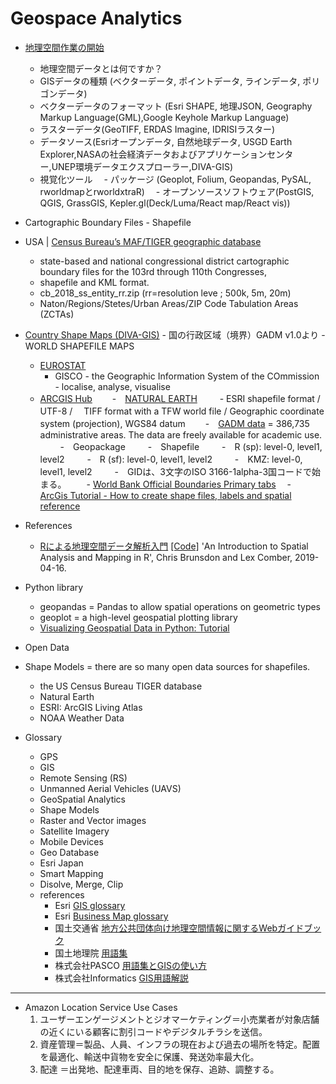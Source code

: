 # Geospace Analytics

- [地理空間作業の開始](https://towardsdatascience.com/getting-started-with-geospatial-works-1f7b47955438)
  - 地理空間データとは何ですか？
  - GISデータの種類 (ベクターデータ, ポイントデータ, ラインデータ, ポリゴンデータ)
  - ベクターデータのフォーマット (Esri SHAPE, 地理JSON, Geography Markup Language(GML),Google Keyhole Markup Language)
  - ラスターデータ(GeoTIFF, ERDAS Imagine, IDRISIラスター)
  - データソース(Esriオープンデータ, 自然地球データ, USGD Earth Explorer,NASAの社会経済データおよびアプリケーションセンター,UNEP環境データエクスプローラー,DIVA-GIS)
  - 視覚化ツール
   　- パッケージ (Geoplot, Folium, Geopandas, PySAL, rworldmapとrworldxtraR)
   　- オープンソースソフトウェア(PostGIS, QGIS, GrassGIS, Kepler.gl(Deck/Luma/React map/React vis))
  
- Cartographic Boundary Files - Shapefile
 - USA | [Census Bureau’s MAF/TIGER geographic database](https://www.census.gov/geographies/mapping-files/time-series/geo/carto-boundary-file.html)
    -  state-based and national congressional district cartographic boundary files for the 103rd through 110th Congresses,  
    -  shapefile and KML format.   
    -  cb_2018_ss_entity_rr.zip (rr=resolution leve ; 500k, 5m, 20m)
    -  Naton/Regions/Stetes/Urban Areas/ZIP Code Tabulation Areas (ZCTAs)
 -   [Country Shape Maps (DIVA-GIS)](https://www.diva-gis.org/gdata)
    - 国の行政区域（境界）GADM v1.0より
    - WORLD SHAPEFILE MAPS
        - [EUROSTAT](https://ec.europa.eu/eurostat/web/nuts/background)  
          - GISCO - the Geographic Information System of the COmmission - localise, analyse, visualise
        - [ARCGIS Hub](https://hub.arcgis.com/datasets/2b93b06dc0dc4e809d3c8db5cb96ba69_0/explore?location=-4.017884%2C0.000000%2C0.85) 
    　　-　[NATURAL EARTH](http://www.naturalearthdata.com/features/)
    　　  -  ESRI shapefile format / UTF-8 / 　TIFF format with a TFW world file /  Geographic coordinate system (projection), WGS84 datum
    　　-　[GADM data](https://gadm.org/data.html) = 386,735 administrative areas. The data are freely available for academic use. 
    　　  -　Geopackage
    　　  -　Shapefile
    　　  -　R (sp): level-0, level1, level2
    　　  -　R (sf): level-0, level1, level2
    　　  -　KMZ: level-0, level1, level2
    　　  -　GIDは、3文字のISO 3166-1alpha-3国コードで始まる。
    　　- [World Bank Official Boundaries Primary tabs](https://datacatalog.worldbank.org/dataset/world-bank-official-boundaries)　
   -　[ArcGis Tutorial - How to create shape files, labels and spatial reference](https://www.youtube.com/watch?v=uhdSGeFaVSo) 
- References
  - [Rによる地理空間データ解析入門](https://www.kyoritsu-pub.co.jp/bookdetail/9784320124394) [[Code]](https://bookdown.org/lexcomber/brunsdoncomber2e/)  'An Introduction to Spatial Analysis and Mapping in R', Chris Brunsdon and Lex Comber, 2019-04-16.


- Python library
  - geopandas = Pandas to allow spatial operations on geometric types
  - geoplot = a high-level geospatial plotting library
  - [
Visualizing Geospatial Data in Python: Tutorial](https://github.com/DerwenAI/ibm_dsc_articles/blob/master/2020_05/tutorial.ipynb)


- Open Data
 - Shape Models = there are so many open data sources for shapefiles.
   - the US Census Bureau TIGER database
   - Natural Earth
   - ESRI: ArcGIS Living Atlas
   - NOAA Weather Data 



- Glossary
  - GPS
  - GIS 
  - Remote Sensing (RS) 
  - Unmanned Aerial Vehicles (UAVS)
  - GeoSpatial Analytics
  - Shape Models
  - Raster and Vector images
  - Satellite Imagery  
  - Mobile Devices
  - Geo Database
  - Esri Japan
  - Smart Mapping
  - Disolve, Merge, Clip
  - references
    - Esri [GIS glossary](https://www.esrij.com/gis-guide/) 
    - Esri [Business Map glossary](https://www.esrij.com/business-map-glossary/)
    - 国土交通省 [地方公共団体向け地理空間情報に関するWebガイドブック](https://www.mlit.go.jp/kokudoseisaku/gis/gis/webguide/giswg_solsht/1065/)
    - 国土地理院 [用語集](https://www.gsi.go.jp/common/000213880.pdf)
    - 株式会社PASCO [用語集とGISの使い方](https://www.pasco.co.jp/recommend/word/)
    - 株式会社Informatics [GIS用語解説](https://club.informatix.co.jp/?page_id=1691)

---
- Amazon Location Service
  Use Cases
   1. ユーザーエンゲージメントとジオマーケティング＝小売業者が対象店舗の近くにいる顧客に割引コードやデジタルチラシを送信。
   2. 資産管理＝製品、人員、インフラの現在および過去の場所を特定。配置を最適化、輸送中貨物を安全に保護、発送効率最大化。
   3. 配達 ＝出発地、配達車両、目的地を保存、追跡、調整する。
